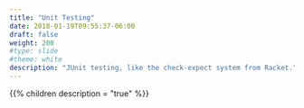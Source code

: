```yaml
---
title: "Unit Testing"
date: 2018-01-19T09:55:37-06:00
draft: false
weight: 200
#type: slide
#theme: white
description: "JUnit testing, like the check-expect system from Racket."
---
```


{{% children description = "true" %}}

